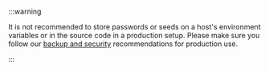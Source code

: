 :::warning

It is not recommended to store passwords or seeds on a host's environment variables or in the source code in a production
setup. Please make sure you follow our [backup and security](https://wiki.iota.org/chrysalis-docs/guides/backup_security)
recommendations for production use.

:::
